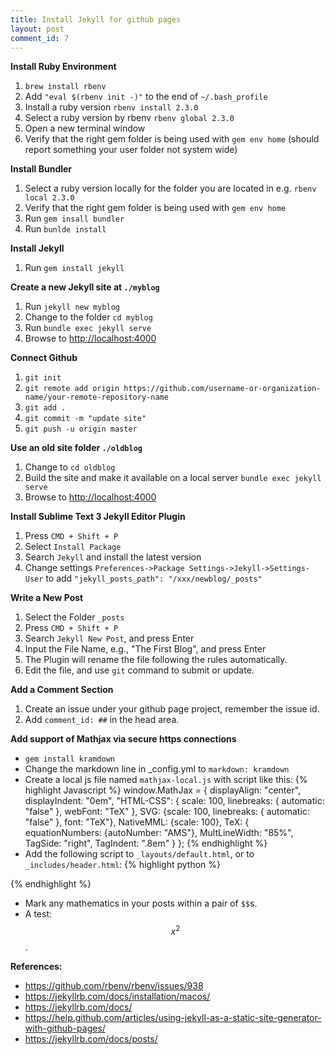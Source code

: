 ```yaml
---
title: Install Jekyll for github pages
layout: post
comment_id: 7
---
```


**Install Ruby Environment**
1. ``brew install rbenv``
2. Add ``"eval $(rbenv init -)"`` to the end of ``~/.bash_profile``
3. Install a ruby version ``rbenv install 2.3.0``
4. Select a ruby version by rbenv `rbenv global 2.3.0`
5. Open a new terminal window
6. Verify that the right gem folder is being used with ``gem env home`` (should report something your user folder not system wide)

**Install Bundler**
1. Select a ruby version locally for the folder you are located in e.g. ``rbenv local 2.3.0``
2. Verify that the right gem folder is being used with ``gem env home``
3. Run ``gem insall bundler``
4. Run ``bunlde install``

**Install Jekyll**
1. Run ``gem install jekyll``

**Create a new Jekyll site at ``./myblog``**
1. Run ``jekyll new myblog``
2. Change to the folder ``cd myblog``
3. Run ``bundle exec jekyll serve``
4. Browse to [http://localhost:4000](http://localhost:4000)

**Connect Github**
1. ``git init``
2. ``git remote add origin https://github.com/username-or-organization-name/your-remote-repository-name``
3. ``git add .``
4. ``git commit -m "update site"``
5. ``git push -u origin master``

**Use an old site folder ``./oldblog``**
1. Change to ``cd oldblog``
2. Build the site and make it available on a local server ``bundle exec jekyll serve``
3. Browse to [http://localhost:4000](http://localhost:4000)

**Install Sublime Text 3 Jekyll Editor Plugin**
1. Press ``CMD + Shift + P``
2. Select ``Install Package``
3. Search ``Jekyll`` and install the latest version
4. Change settings ``Preferences->Package Settings->Jekyll->Settings-User`` to add ``"jekyll_posts_path": "/xxx/newblog/_posts"``

**Write a New Post**
1. Select the Folder ``_posts``
2. Press ``CMD + Shift + P``
3. Search ``Jekyll New Post``, and press Enter
4. Input the File Name, e.g., "The First Blog", and press Enter
5. The Plugin will rename the file following the rules automatically.
6. Edit the file, and use ``git`` command to submit or update.

**Add a Comment Section**
1. Create an issue under your github page project, remember the issue id.
2. Add ``comment_id: ##`` in the head area.

**Add support of Mathjax via secure https connections**
- ``gem install kramdown``
- Change the markdown line in _config.yml to ``markdown: kramdown``
- Create a local js file named ``mathjax-local.js`` with script like this:
{% highlight Javascript %}
window.MathJax = {
     displayAlign: "center",
     displayIndent: "0em",
     "HTML-CSS": { scale: 100,
                   linebreaks: { automatic: "false" },
                   webFont: "TeX"
     },
     SVG: {scale: 100,
           linebreaks: { automatic: "false" },
           font: "TeX"},
     NativeMML: {scale: 100},
     TeX: { equationNumbers: {autoNumber: "AMS"},
            MultLineWidth: "85%",
            TagSide: "right",
            TagIndent: ".8em"
     }
 };
{% endhighlight %}
- Add the following script to ``_layouts/default.html``, or to ``_includes/header.html``:
{% highlight python %}
<script type="text/javascript" src="/mathjax-local.js"></script>
<script type="text/javascript" src="https://cdnjs.cloudflare.com/ajax/libs/mathjax/2.7.5/MathJax.js?config=TeX-MML-AM_CHTML"></script>
{% endhighlight %}
- Mark any mathematics in your posts within a pair of ``$$``s.
- A test: $$x^2$$.

**References:**
- https://github.com/rbenv/rbenv/issues/938
- https://jekyllrb.com/docs/installation/macos/
- https://jekyllrb.com/docs/
- https://help.github.com/articles/using-jekyll-as-a-static-site-generator-with-github-pages/
- https://jekyllrb.com/docs/posts/

